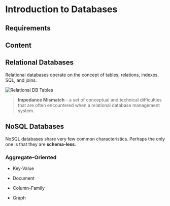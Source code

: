 # Introduction to Databases

## Requirements

## Content

## Relational Databases

Relational databases operate on the concept of tables, relations, indexes, SQL, and joins.

![Relational DB Tables](https://s3.amazonaws.com/uvasom-resources/courses/aggregate-split.png)

> **Impedance Mismatch** - a set of conceptual and technical difficulties that are often encountered when a relational database management system.

## NoSQL Databases

NoSQL databases share very few common characteristics. Perhaps the only one is that they are **schema-less**.

### Aggregate-Oriented
* Key-Value
* Document
* Column-Family


* Graph
